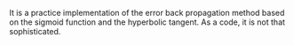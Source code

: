 It is a practice implementation of the error back propagation method based on the sigmoid function and the hyperbolic tangent.
As a code, it is not that sophisticated.
